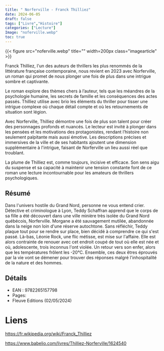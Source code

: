 ```yaml
---
title: " Norferville - Franck Thilliez"
date: 2024-06-05
draft: false
tags: ["Livre","Histoire"]
categories: ["Lecture"]
Image: "noferville.webp"
toc: true
---
```


{{< figure src="noferville.webp" title="" width=200px class="imagearticle" >}}

Franck Thilliez, l'un des auteurs de thrillers les plus renommés de la littérature française contemporaine, nous revient en 2023 avec Norferville, un roman qui promet de nous plonger une fois de plus dans une intrigue sombre et captivante.

Le roman explore des thèmes chers à l’auteur, tels que les méandres de la psychologie humaine, les secrets de famille et les conséquences des actes passés. Thilliez utilise avec brio les éléments du thriller pour tisser une intrigue complexe où chaque détail compte et où les retournements de situation sont légion.

Avec Norferville, Thilliez démontre une fois de plus son talent pour créer des personnages profonds et nuancés. Le lecteur est invité à plonger dans les pensées et les motivations des protagonistes, rendant l’histoire non seulement palpitante mais aussi émotive. Les descriptions précises et immersives de la ville et de ses habitants ajoutent une dimension supplémentaire à l'intrigue, faisant de Norferville un lieu aussi réel que troublant.

La plume de Thilliez est, comme toujours, incisive et efficace. Son sens aigu du suspense et sa capacité à maintenir une tension constante font de ce roman une lecture incontournable pour les amateurs de thrillers psychologiques.

## Résumé

Dans l'univers hostile du Grand Nord, personne ne vous entend crier.
Détective et criminologue à Lyon, Teddy Schaffran apprend que le corps de sa fille a été découvert dans une ville minière très isolée du Grand Nord québécois, Norferville.
Morgane a été sauvagement mutilée, abandonnée dans la neige non loin d'une réserve autochtone. Sans réfléchir, Teddy plaque tout pour se rendre sur place, bien décidé à comprendre ce qui s'est passé.
Là-bas, Léonie Rock, une flic métisse, est mise sur l'affaire. Elle est alors contrainte de renouer avec cet endroit coupé de tout où elle est née et où, adolescente, trois inconnus l'ont violée. Un retour vers son enfer, alors que les températures frôlent les -20°C.
Ensemble, ces deux êtres éprouvés par la vie vont se démener pour trouver des réponses malgré l'inhospitalité de la nature et des hommes.

## Détails

- EAN : 9782265157798
- Pages: 
- Fleuve Editions (02/05/2024) 

# Liens

https://fr.wikipedia.org/wiki/Franck_Thilliez

https://www.babelio.com/livres/Thilliez-Norferville/1624540
